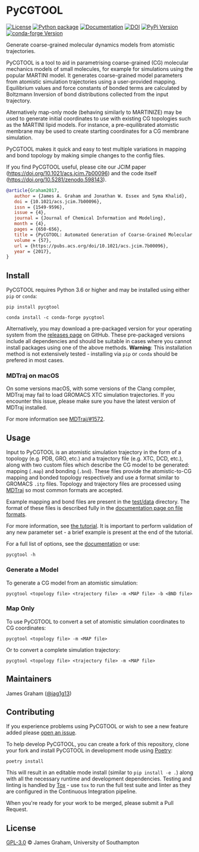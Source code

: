 # PyCGTOOL
[![License](https://img.shields.io/github/license/jag1g13/pycgtool.svg)](LICENSE)
[![Python package](https://github.com/jag1g13/pycgtool/actions/workflows/python-package.yml/badge.svg?branch=dev)](https://github.com/jag1g13/pycgtool/actions)
[![Documentation](https://readthedocs.org/projects/pycgtool/badge/?version=dev)](http://pycgtool.readthedocs.io/en/dev)
[![DOI](https://zenodo.org/badge/DOI/10.5281/zenodo.598143.svg)](https://doi.org/10.5281/zenodo.598143)
[![PyPi Version](https://img.shields.io/pypi/v/pycgtool.svg)](https://pypi.python.org/pypi/pycgtool/)
[![conda-forge Version](https://anaconda.org/conda-forge/pycgtool/badges/version.svg)](https://anaconda.org/conda-forge/pycgtool/badges/version.svg)

Generate coarse-grained molecular dynamics models from atomistic trajectories.

PyCGTOOL is a tool to aid in parametrising coarse-grained (CG) molecular mechanics models of small molecules, for example for simulations using the popular MARTINI model.
It generates coarse-grained model parameters from atomistic simulation trajectories using a user-provided mapping.
Equilibrium values and force constants of bonded terms are calculated by Boltzmann Inversion of bond distributions collected from the input trajectory.

Alternatively map-only mode (behaving similarly to MARTINIZE) may be used to generate initial coordinates to use with existing CG topologies such as the MARTINI lipid models.
For instance, a pre-equilibrated atomistic membrane may be used to create starting coordinates for a CG membrane simulation.

PyCGTOOL makes it quick and easy to test multiple variations in mapping and bond topology by making simple changes to the config files.

If you find PyCGTOOL useful, please cite our JCIM paper (https://doi.org/10.1021/acs.jcim.7b00096) and the code itself (https://doi.org/10.5281/zenodo.598143).

```bibtex
@article{Graham2017,
   author = {James A. Graham and Jonathan W. Essex and Syma Khalid},
   doi = {10.1021/acs.jcim.7b00096},
   issn = {1549-9596},
   issue = {4},
   journal = {Journal of Chemical Information and Modeling},
   month = {4},
   pages = {650-656},
   title = {PyCGTOOL: Automated Generation of Coarse-Grained Molecular Dynamics Models from Atomistic Trajectories},
   volume = {57},
   url = {https://pubs.acs.org/doi/10.1021/acs.jcim.7b00096},
   year = {2017},
}
```

## Install

PyCGTOOL requires Python 3.6 or higher and may be installed using either `pip` or `conda`:
```
pip install pycgtool
```

```
conda install -c conda-forge pycgtool
```

Alternatively, you may download a pre-packaged version for your operating system from the [releases page](https://github.com/jag1g13/pycgtool/releases) on GitHub.
These pre-packaged versions include all dependencies and should be suitable in cases where you cannot install packages using one of the above methods.
**Warning**: This installation method is not extensively tested - installing via `pip` or `conda` should be prefered in most cases.

### MDTraj on macOS

On some versions macOS, with some versions of the Clang compiler, MDTraj may fail to load GROMACS XTC simulation trajectories.
If you encounter this issue, please make sure you have the latest version of MDTraj installed.

For more information see [MDTraj/#1572](https://github.com/mdtraj/mdtraj/issues/1572).

## Usage

Input to PyCGTOOL is an atomistic simulation trajectory in the form of a topology (e.g. PDB, GRO, etc.) and a trajectory file (e.g. XTC, DCD, etc.), along with two custom files which describe the CG model to be generated: mapping (`.map`) and bonding (`.bnd`).
These files provide the atomistic-to-CG mapping and bonded topology respectively and use a format similar to GROMACS `.itp` files.
Topology and trajectory files are processed using [MDTraj](https://www.mdtraj.org) so most common formats are accepted.

Example mapping and bond files are present in the [test/data](https://github.com/jag1g13/pycgtool/tree/main/test/data) directory.
The format of these files is described fully in the [documentation page on file formats](https://pycgtool.readthedocs.io/en/dev/file-formats.html).

For more information, see [the tutorial](https://pycgtool.readthedocs.io/en/main/tutorial.html).
It is important to perform validation of any new parameter set - a brief example is present at the end of the tutorial.

For a full list of options, see the [documentation](https://pycgtool.readthedocs.io/en/main/index.html) or use:
```
pycgtool -h
```

### Generate a Model

To generate a CG model from an atomistic simulation:
```
pycgtool <topology file> <trajectory file> -m <MAP file> -b <BND file>
```

### Map Only

To use PyCGTOOL to convert a set of atomistic simulation coordinates to CG coordinates:
```
pycgtool <topology file> -m <MAP file>
```

Or to convert a complete simulation trajectory:
```
pycgtool <topology file> <trajectory file> -m <MAP file>
```

## Maintainers

James Graham ([@jag1g13](https://github.com/jag1g13))

## Contributing

If you experience problems using PyCGTOOL or wish to see a new feature added please [open an issue](https://github.com/jag1g13/pycgtool/issues/new).

To help develop PyCGTOOL, you can create a fork of this repository, clone your fork and install PyCGTOOL in development mode using [Poetry](https://python-poetry.org/):
```
poetry install
```

This will result in an editable mode install (similar to `pip install -e .`) along with all the necessary runtime and development dependencies.
Testing and linting is handled by [Tox](https://tox.readthedocs.io/en/latest/) - use `tox` to run the full test suite and linter as they are configured in the Continuous Integration pipeline.

When you're ready for your work to be merged, please submit a Pull Request.

## License

[GPL-3.0](LICENSE) © James Graham, University of Southampton
